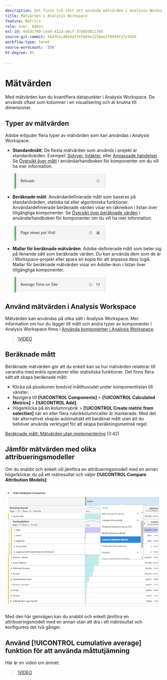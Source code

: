 ```yaml
---
description: Det finns två sätt att använda mätvärden i Analysis Workspace.
title: Mätvärden i Analysis Workspace
feature: Metrics
role: User, Admin
exl-id: 0a5dc709-c4e8-412a-a6cf-37b85d811f65
source-git-commit: 564fb1cd65daf7efb03e1258ee378939f37c9426
workflow-type: tm+mt
source-wordcount: '356'
ht-degree: 0%

---
```


# Mätvärden

Med mätvärden kan du kvantifiera datapunkter i Analysis Workspace. De används oftast som kolumner i en visualisering och är knutna till dimensioner.

## Typer av mätvärden

Adobe erbjuder flera typer av mätvärden som kan användas i Analysis Workspace:

* **Standardmått**: De flesta mätvärden som används i projekt är standardvärden. Exempel: [Sidvyer](/help/components/metrics/page-views.md), [Intäkter](/help/components/metrics/revenue.md), eller [Anpassade händelser](/help/components/metrics/custom-events.md). Se [Översikt över mått](/help/components/metrics/overview.md) i användarhandboken för komponenter om du vill ha mer information.

  ![Standardmått](assets/standard-metric.png)

* **Beräknade mått**: Användardefinierade mått som baseras på standardvärden, statiska tal eller algoritmiska funktioner. Användardefinierade beräknade värden visar en räkneikon i listan över tillgängliga komponenter. Se [Översikt över beräknade värden](/help/components/c-calcmetrics/cm-overview.md) i användarhandboken för komponenter om du vill ha mer information.

  ![Beräknat mått](assets/calculated-metric.png)

* **Mallar för beräknade mätvärden**: Adobe-definierade mått som beter sig på liknande sätt som beräknade värden. Du kan använda dem som de är i Workspace-projekt eller spara en kopia för att anpassa dess logik. Mallar för beräknade mätvärden visar en Adobe-ikon i listan över tillgängliga komponenter.

  ![Mallen Beräknade mätvärden](assets/calculated-metric-template.png)

## Använd mätvärden i Analysis Workspace

Mätvärden kan användas på olika sätt i Analysis Workspace. Mer information om hur du lägger till mått och andra typer av komponenter i Analysis Workspace finns i [Använda komponenter i Analysis Workspace](/help/analyze/analysis-workspace/components/use-components-in-workspace.md).

>[!VIDEO](https://video.tv.adobe.com/v/40817/?quality=12)

## Beräknade mått

Beräknade mätvärden gör att du enkelt kan se hur mätvärden relaterar till varandra med enkla operatorer eller statistiska funktioner. Det finns flera sätt att skapa beräknade mått:

* Klicka på plusikonen bredvid måtthuvudet under komponentlistan till vänster.
* Navigera till **[!UICONTROL Components]** > **[!UICONTROL Calculated Metrics]** > **[!UICONTROL Add]**.
* Högerklicka på en kolumnrubrik > **[!UICONTROL Create metric from selection]** när en eller flera rubrikkolumnceller är markerade. Med det här alternativet skapas automatiskt ett beräknat mått utan att du behöver använda verktyget för att skapa beräkningsmetrisk regel.

[Beräknade mått: Mätvärden utan implementering](https://experienceleague.adobe.com/docs/analytics-learn/tutorials/components/calculated-metrics/calculated-metrics-implementationless-metrics.html) (3:42)

## Jämför mätvärden med olika attribueringsmodeller

Om du snabbt och enkelt vill jämföra en attribueringsmodell med en annan högerklickar du på ett mätresultat och väljer **[!UICONTROL Compare Attribution Models]**:

![Jämför attribution](assets/compare-attribution.png)

Med den här genvägen kan du snabbt och enkelt jämföra en attribueringsmodell med en annan utan att dra i ett mätresultat och konfigurera det två gånger.

## Använd [!UICONTROL cumulative average] funktion för att använda måttutjämning

Här är en video om ämnet:

>[!VIDEO](https://video.tv.adobe.com/v/27068/?quality=12)
